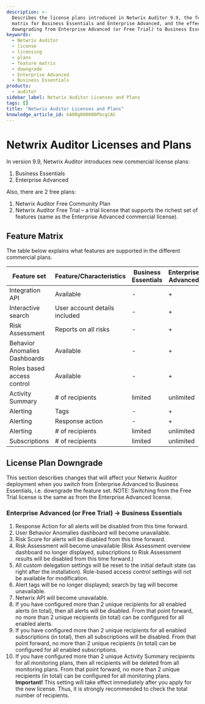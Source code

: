 ```yaml
---
description: >-
  Describes the license plans introduced in Netwrix Auditor 9.9, the feature
  matrix for Business Essentials and Enterprise Advanced, and the effects of
  downgrading from Enterprise Advanced (or Free Trial) to Business Essentials.
keywords:
  - Netwrix Auditor
  - license
  - licensing
  - plans
  - feature matrix
  - downgrade
  - Enterprise Advanced
  - Business Essentials
products:
  - auditor
sidebar_label: Netwrix Auditor Licenses and Plans
tags: []
title: "Netwrix Auditor Licenses and Plans"
knowledge_article_id: kA00g000000PbcgCAC
---
```


# Netwrix Auditor Licenses and Plans

In version 9.9, Netwrix Auditor introduces new commercial license plans:

1. Business Essentials
2. Enterprise Advanced

Also, there are 2 free plans:

1. Netwrix Auditor Free Community Plan
2. Netwrix Auditor Free Trial – a trial license that supports the richest set of features (same as the Enterprise Advanced commercial license).

## Feature Matrix

The table below explains what features are supported in the different commercial plans.

| Feature set                         | Feature/Characteristics                                 | Business Essentials | Enterprise Advanced |
|-------------------------------------|--------------------------------------------------------|---------------------|---------------------|
| Integration API                     | Available                                              | -                   | +                   |
| Interactive search                  | User account details included                          | -                   | +                   |
| Risk Assessment                     | Reports on all risks                                   | -                   | +                   |
| Behavior Anomalies Dashboards       | Available                                              | -                   | +                   |
| Roles based access control          | Available                                              | -                   | +                   |
| Activity Summary                    | # of recipients                                        | limited             | unlimited           |
| Alerting                            | Tags                                                   | -                   | +                   |
| Alerting                            | Response action                                        | -                   | +                   |
| Alerting                            | # of recipients                                        | limited             | unlimited           |
| Subscriptions                       | # of recipients                                        | limited             | unlimited           |

## License Plan Downgrade

This section describes changes that will affect your Netwrix Auditor deployment when you switch from Enterprise Advanced to Business Essentials, i.e. downgrade the feature set. NOTE: Switching from the Free Trial license is the same as from the Enterprise Advanced license.

### Enterprise Advanced (or Free Trial) -> Business Essentials

1. Response Action for all alerts will be disabled from this time forward.
2. User Behavior Anomalies dashboard will become unavailable.
3. Risk Score for alerts will be disabled from this time forward.
4. Risk Assessment will become unavailable (Risk Assessment overview dashboard no longer displayed, subscriptions to Risk Assessment results will be disabled from this time forward.)
5. All custom delegation settings will be reset to the initial default state (as right after the installation). Role-based access control settings will not be available for modification.
6. Alert tags will be no longer displayed; search by tag will become unavailable.
7. Netwrix API will become unavailable.
8. If you have configured more than 2 unique recipients for all enabled alerts (in total), then all alerts will be disabled. From that point forward, no more than 2 unique recipients (in total) can be configured for all enabled alerts.
9. If you have configured more than 2 unique recipients for all enabled subscriptions (in total), then all subscriptions will be disabled. From that point forward, no more than 2 unique recipients (in total) can be configured for all enabled subscriptions.
10. If you have configured more than 2 unique Activity Summary recipients for all monitoring plans, then all recipients will be deleted from all monitoring plans. From that point forward, no more than 2 unique recipients (in total) can be configured for all monitoring plans. **Important!** This setting will take effect immediately after you apply for the new license. Thus, it is strongly recommended to check the total number of recipients.
